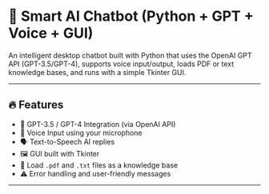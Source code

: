 # 🤖 Smart AI Chatbot (Python + GPT + Voice + GUI)

An intelligent desktop chatbot built with Python that uses the OpenAI GPT API (GPT-3.5/GPT-4), supports voice input/output, loads PDF or text knowledge bases, and runs with a simple Tkinter GUI.

---

## 🔥 Features

- 🧠 GPT-3.5 / GPT-4 Integration (via OpenAI API)
- 🎤 Voice Input using your microphone
- 🗣 Text-to-Speech AI replies
- 🖼 GUI built with Tkinter
- 📄 Load `.pdf` and `.txt` files as a knowledge base
- ⚠️ Error handling and user-friendly messages

---
